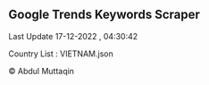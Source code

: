 

## Google Trends Keywords Scraper 
 
Last Update 17-12-2022 , 04:30:42

Country List :
VIETNAM.json



© Abdul Muttaqin 
